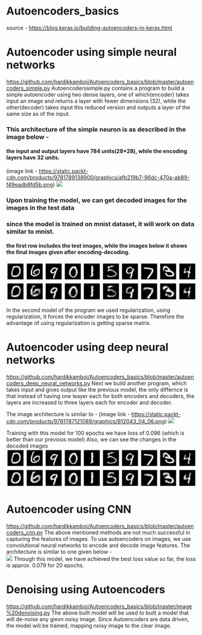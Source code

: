# Autoencoders_basics
source - https://blog.keras.io/building-autoencoders-in-keras.html
# Autoencoder using simple neural networks
https://github.com/hardikkamboj/Autoencoders_basics/blob/master/autoencoders_simple.py
Autoencoderssimple.py contains a program to build a simple autoencoder using two dense layers, one of which(encoder) takes input an image 
and returns a layer with fewer dimensions (32), while the other(decoder) takes input this reduced version and outputs a layer of the same 
size as of the input.

### This architecture of the simple neuron is as described in the image below - 
#### the input and output layers have 784 units(28*28), while the encoding layers have 32 units.
(image link - https://static.packt-cdn.com/products/9781789138900/graphics/afb219b7-96dc-470a-ab89-f49eadb8fd5b.png)
![](https://static.packt-cdn.com/products/9781789138900/graphics/afb219b7-96dc-470a-ab89-f49eadb8fd5b.png)


### Upon training the model, we can get decoded images for the images in the test data
### since the model is trained on mnist dataset, it will work on data similar to mnist. 
#### the first row includes the test images, while the images below it shows the final images given after encoding-decoding.
![](simple_autoencoder.png)

In the second model of the program we used regularization, using regularization, it forces the encoder images to be sparse.
Therefore the advantage of using regularization is getting sparse matrix.

# Autoencoder using deep neural networks 
https://github.com/hardikkamboj/Autoencoders_basics/blob/master/autoencoders_deep_neural_networks.py
Next we build another program, which takes input and gives output like the previous model, the only differnce is that instead of having
one leayer each for both encoders and decoders, the layers are increased to three layers each for encoder and decoder.

The image architecture is similar to - 
(image link - https://static.packt-cdn.com/products/9781787121089/graphics/B12043_04_06.png)
![](https://static.packt-cdn.com/products/9781787121089/graphics/B12043_04_06.png)

Training with this model for 100 epochs we have loss of 0.096 (which is better than our previous model)
Also, we can see the changes in the decoded images
![](deep_autoencoders.png)

# Autoencoder using CNN
https://github.com/hardikkamboj/Autoencoders_basics/blob/master/autoencoders_cnn.py
The above mentioned methods are not much successful in capturing the features of images. To use autoencoders on images, we use 
convolutional neural networks to encode and decode image features.
The architecture is similar to one given below -  
![](https://i2.wp.com/sefiks.com/wp-content/uploads/2018/03/convolutional-autoencoder.png?w=1818&ssl=1)
Through this model, we have achieved the best loss value so far, the loss is approx. 0.079 for 20 epochs.

# Denoising using Autoencoders
https://github.com/hardikkamboj/Autoencoders_basics/blob/master/image%20denoising.py
The above built model will be used to built a model that will de-noise any gievn noisy image. Since Autoencoders are data driven, the
model will be trained, mapping noisy image to the clear image.
